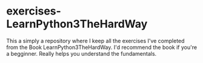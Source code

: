 # exercises-LearnPython3TheHardWay

This a simply a repository where I keep all the exercises I've completed from the Book LearnPython3TheHardWay. I'd recommend the book if you're a begginner. Really helps you understand the fundamentals.
